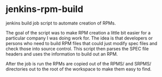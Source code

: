 jenkins-rpm-build
=================

jenkins build job script to automate creation of RPMs.


The goal of the script was to make RPM creation a little bit easier for a particular company I was doing work for.  The idea is that developers 
or persons who need to build RPM files that could just modify spec files and check those into source control.  This script then parses the SPEC file
headers and uses the information to build out an RPM.  

After the job is run the RPMs are copied out of the RPMS/ and SRPMS/ directories out to the root of the workspace to make them easy to find.
